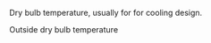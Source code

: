 Dry bulb temperature, usually for for cooling design.


<!-- comment -->


Outside dry bulb temperature



